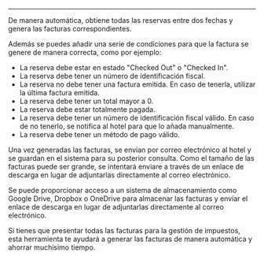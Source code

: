 ---
De manera automática, obtiene todas las reservas entre dos fechas y genera las facturas correspondientes.

Además se puedes añadir una serie de condiciones para que la factura se genere de manera correcta, como por ejemplo:
- La reserva debe estar en estado "Checked Out" o "Checked In".
- La reserva debe tener un número de identificación fiscal.
- La reserva no debe tener una factura emitida. En caso de tenerla, utilizar la última factura emitida.
- La reserva debe tener un total mayor a 0.
- La reserva debe estar totalmente pagada.
- La reserva debe tener un número de identificación fiscal válido. En caso de no tenerlo, se notifica al hotel para que lo añada manualmente.
- La reserva debe tener un método de pago válido.

Una vez generadas las facturas, se envían por correo electrónico al hotel y se guardan en el sistema para su posterior consulta.
Como el tamaño de las facturas puede ser grande, se intentará enviare a través de un enlace de descarga en lugar de adjuntarlas directamente al correo electrónico.

Se puede proporcionar acceso a un sistema de almacenamiento como Google Drive, Dropbox o OneDrive para almacenar las facturas y enviar el enlace de descarga en lugar de adjuntarlas directamente al correo electrónico.


Si tienes que presentar todas las facturas para la gestión de impuestos, esta herramienta te ayudará a generar las facturas de manera automática y ahorrar muchísimo tiempo.


